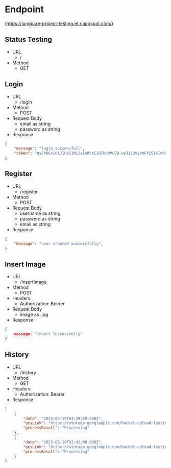 # Endpoint
(https://lungcare-project-testing.et.r.appspot.com/)

## Status Testing
- URL
    - /
- Method
    - GET

## Login
- URL
    - /login
- Method
    - POST
- Request Body
    - email as string
    - password as string
- Response 
```json
{
    "message": "login successfull",
    "token": "eyJhbGciOiJIUzI1NiIsInR5cCI6IkpXVCJ9.eyJ1c2VybmFtZSI6ImRubnNhbmdnYXJhQGdtYWlsLmNvbSIsImlhdCI6MTY4NTAxNDcwOSwiZXhwIjoxNjg1MDIxOTA5fQ.qqvU86q7QHujq-DCDc4zs0jCvIK7V65-nDZ2iXw0nDo"
}
```

## Register
- URL
    - /register
- Method
    - POST
- Request Body
    - username as string
    - password as string
    - email as string
- Response 
```json
{
    "message": "user created successfully",
}
```

## Insert Image
- URL
    - /insertImage
- Method
    - POST
- Headers
    - Authorization: Bearer <token>
- Request Body
    - image as .jpg
- Response
```json
{
    message: "Insert Successfully"
}
```

## History
- URL
    - /history
- Method
    - GET
- Headers
    - Authorization: Bearer <token>
- Response
```json
[
    {
        "date": "2023-05-19T03:39:59.000Z",
        "gcsLink": "https://storage.googleapis.com/bucket-upload-testing/1684492800277",
        "processResult": "Processing"
    },
    {
        "date": "2023-05-19T03:41:00.000Z",
        "gcsLink": "https://storage.googleapis.com/bucket-upload-testing/1684492861097",
        "processResult": "Processing"
    }
]
```
